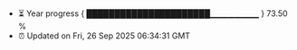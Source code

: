 - ⏳ Year progress { ██████████████████████▁▁▁▁▁▁▁▁ } 73.50 %
- ⏰ Updated on Fri, 26 Sep 2025 06:34:31 GMT

